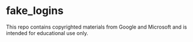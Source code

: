 # fake_logins
This repo contains copyrighted materials from Google and Microsoft and is intended for educational use only.

